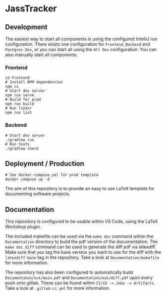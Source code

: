 # JassTracker

## Development

The easiest way to start all components is using the configured IntelliJ run configuration.
There exists one configuration for `Frontend`, `Backend` and `Postgres Dev`, or you can start all using the `All Dev` configuration.
You can also manually start all components:

### Frontend
```shell
cd Frontend
# Install NPM dependencies
npm ci
# Start dev server
npm run serve
# Build for prod
npm run build
# Run linter
npm run lint
```

### Backend
```shell
# Start dev server
./gradlew run
# Run tests
./gradlew check
```

## Deployment / Production

```shell
# See docker-compose.yml for prod template
docker compose up -d
```

The aim of this repository is to provide an easy to use LaTeX template for documenting software projects.

## Documentation

This repository is configured to be usable within VS Code, using the LaTeX Workshop plugin.

The included makefile can be used via the `make doc` command within the `Documentation` directory to build the pdf version of the documentation. The `make doc_diff` command can be used to generate the diff pdf via latexdiff. Make sure that you tag the base version you want to use for the diff with the `latexdiff-base` tag in the repository. Take a look at `Documentation/makefile` for more information.

The repository has also been configured to automatically build `Documentaton/out/main.pdf` and `Documentation/out/diff.pdf` upon every push onto gitlab. These can be found within `CI/CD -> Jobs -> Artifacts`. Take a look at `.gitlab-ci.yml` for more information.
